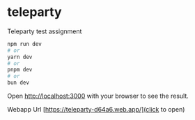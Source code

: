# teleparty
Teleparty test assignment

```bash
npm run dev
# or
yarn dev
# or
pnpm dev
# or
bun dev
```

Open [http://localhost:3000](http://localhost:3000) with your browser to see the result.

Webapp Url [https://teleparty-d64a6.web.app/](click to open)